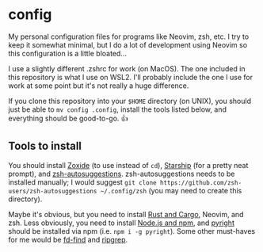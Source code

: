 # config
My personal configuration files for programs like Neovim, zsh, etc. I try to keep it somewhat minimal, but I do a lot of development using Neovim so this configuration is a little bloated...

I use a slightly different .zshrc for work (on MacOS). The one included in this repository is what I use on WSL2. I'll probably include the one I use for work at some point but it's not really a huge difference.

If you clone this repository into your `$HOME` directory (on UNIX), you should just be able to `mv config .config`, install the tools listed below, and everything should be good-to-go. 👍

## Tools to install

You should install [Zoxide](https://github.com/ajeetdsouza/zoxide) (to use instead of `cd`), [Starship](https://starship.rs/installing/) (for a pretty neat prompt), and [zsh-autosuggestions](https://github.com/zsh-users/zsh-autosuggestions). zsh-autosuggestions needs to be installed manually; I would suggest `git clone https://github.com/zsh-users/zsh-autosuggestions ~/.config/zsh` (you may need to create this directory).

Maybe it's obvious, but you need to install [Rust and Cargo](https://doc.rust-lang.org/cargo/getting-started/installation.html), Neovim, and zsh. Less obviously, you need to install [Node.js and npm](https://www.npmjs.com/), and [pyright](https://pypi.org/project/pyright/) should be installed via npm (i.e. `npm i -g pyright`). Some other must-haves for me would be [fd-find](https://github.com/sharkdp/fd) and [ripgrep](https://github.com/BurntSushi/ripgrep).
